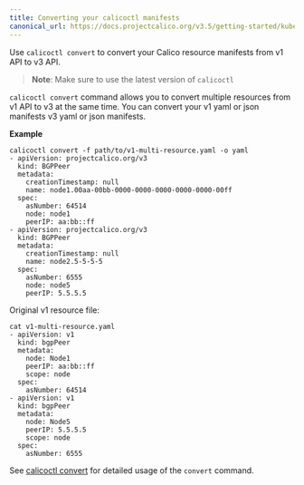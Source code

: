 ```yaml
---
title: Converting your calicoctl manifests
canonical_url: https://docs.projectcalico.org/v3.5/getting-started/kubernetes/upgrade/convert
---
```


 Use `calicoctl convert` to convert your Calico resource manifests from v1 API to v3 API.

   > **Note**: Make sure to use the latest version of `calicoctl`

 `calicoctl convert` command allows you to convert multiple resources from v1 API to v3 at the same time.
 You can convert your v1 yaml or json manifests v3 yaml or json manifests.

 **Example**
 ```
 calicoctl convert -f path/to/v1-multi-resource.yaml -o yaml
 - apiVersion: projectcalico.org/v3
   kind: BGPPeer
   metadata:
     creationTimestamp: null
     name: node1.00aa-00bb-0000-0000-0000-0000-0000-00ff
   spec:
     asNumber: 64514
     node: node1
     peerIP: aa:bb::ff
 - apiVersion: projectcalico.org/v3
   kind: BGPPeer
   metadata:
     creationTimestamp: null
     name: node2.5-5-5-5
   spec:
     asNumber: 6555
     node: node5
     peerIP: 5.5.5.5
 ```

 Original v1 resource file:
 ```
 cat v1-multi-resource.yaml
 - apiVersion: v1
   kind: bgpPeer
   metadata:
     node: Node1
     peerIP: aa:bb::ff
     scope: node
   spec:
     asNumber: 64514
 - apiVersion: v1
   kind: bgpPeer
   metadata:
     node: Node5
     peerIP: 5.5.5.5
     scope: node
   spec:
     asNumber: 6555
 ```

 See [calicoctl convert]({{site.baseurl}}/{{page.version}}/reference/calicoctl/commands/convert) for detailed usage of the `convert` command.